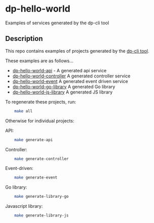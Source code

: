 # dp-hello-world

Examples of services generated by the dp-cli tool

## Description

This repo contains examples of projects generated by the [dp-cli tool](https://github.com/ONSdigital/dp-cli).

These examples are as follows…

- [dp-hello-world-api](https://github.com/ONSdigital/dp-hello-world/tree/master/dp-hello-world-api) - A generated api service
- [dp-hello-world-controller](https://github.com/ONSdigital/dp-hello-world/tree/master/dp-hello-world-controller) A generated controller service
- [dp-hello-world-event](https://github.com/ONSdigital/dp-hello-world/tree/master/dp-hello-world-event) A generated event driven service
- [dp-hello-world-go-library](https://github.com/ONSdigital/dp-hello-world/tree/master/dp-hello-world-library-go) A generated Go library
- [dp-hello-world-js-library](https://github.com/ONSdigital/dp-hello-world/tree/master/dp-hello-world-library-js) A generated JS library

To regenerate these projects, run:

```sh
    make all
```

Otherwise for individual projects:

API:

```sh
    make generate-api
```

Controller:

```sh
    make generate-controller
```

Event-driven:

```sh
    make generate-event
```

Go library:

```sh
    make generate-library-go
```

Javascript library:

```sh
    make generate-library-js
```
